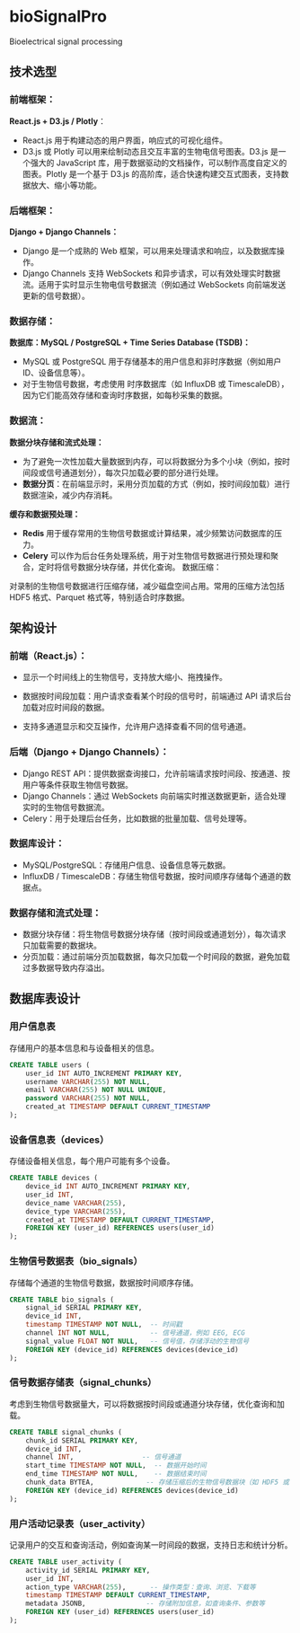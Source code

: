 # bioSignalPro
Bioelectrical signal processing

##  技术选型
### 前端框架：

**React.js + D3.js / Plotly**：
  
* React.js 用于构建动态的用户界面，响应式的可视化组件。
* D3.js 或 Plotly 可以用来绘制动态且交互丰富的生物电信号图表。D3.js 是一个强大的 JavaScript 库，用于数据驱动的文档操作，可以制作高度自定义的图表。Plotly 是一个基于 D3.js 的高阶库，适合快速构建交互式图表，支持数据放大、缩小等功能。

### 后端框架：

**Django + Django Channels：**

* Django 是一个成熟的 Web 框架，可以用来处理请求和响应，以及数据库操作。
* Django Channels 支持 WebSockets 和异步请求，可以有效处理实时数据流。适用于实时显示生物电信号数据流（例如通过 WebSockets 向前端发送更新的信号数据）。

### 数据存储：

**数据库：MySQL / PostgreSQL + Time Series Database (TSDB)：**

* MySQL 或 PostgreSQL 用于存储基本的用户信息和非时序数据（例如用户 ID、设备信息等）。
* 对于生物信号数据，考虑使用 时序数据库（如 InfluxDB 或 TimescaleDB），因为它们能高效存储和查询时序数据，如每秒采集的数据。
### 数据流：

**数据分块存储和流式处理：**
* 为了避免一次性加载大量数据到内存，可以将数据分为多个小块（例如，按时间段或信号通道划分），每次只加载必要的部分进行处理。
* **数据分页**：在前端显示时，采用分页加载的方式（例如，按时间段加载）进行数据渲染，减少内存消耗。

**缓存和数据预处理：**

* **Redis** 用于缓存常用的生物信号数据或计算结果，减少频繁访问数据库的压力。
* **Celery** 可以作为后台任务处理系统，用于对生物信号数据进行预处理和聚合，定时将信号数据分块存储，并优化查询。
数据压缩：

对录制的生物信号数据进行压缩存储，减少磁盘空间占用。常用的压缩方法包括 HDF5 格式、Parquet 格式等，特别适合时序数据。

## 架构设计
### 前端（React.js）：

* 显示一个时间线上的生物信号，支持放大缩小、拖拽操作。

* 数据按时间段加载：用户请求查看某个时段的信号时，前端通过 API 请求后台加载对应时间段的数据。

* 支持多通道显示和交互操作，允许用户选择查看不同的信号通道。
### 后端（Django + Django Channels）：

* Django REST API：提供数据查询接口，允许前端请求按时间段、按通道、按用户等条件获取生物信号数据。
* Django Channels：通过 WebSockets 向前端实时推送数据更新，适合处理实时的生物信号数据流。
* Celery：用于处理后台任务，比如数据的批量加载、信号处理等。
### 数据库设计：

* MySQL/PostgreSQL：存储用户信息、设备信息等元数据。
* InfluxDB / TimescaleDB：存储生物信号数据，按时间顺序存储每个通道的数据点。
### 数据存储和流式处理：

* 数据分块存储：将生物信号数据分块存储（按时间段或通道划分），每次请求只加载需要的数据块。
* 分页加载：通过前端分页加载数据，每次只加载一个时间段的数据，避免加载过多数据导致内存溢出。

##  数据库表设计
### 用户信息表
存储用户的基本信息和与设备相关的信息。
```sql
CREATE TABLE users (
    user_id INT AUTO_INCREMENT PRIMARY KEY,
    username VARCHAR(255) NOT NULL,
    email VARCHAR(255) NOT NULL UNIQUE,
    password VARCHAR(255) NOT NULL,
    created_at TIMESTAMP DEFAULT CURRENT_TIMESTAMP
);
```
### 设备信息表（devices）
存储设备相关信息，每个用户可能有多个设备。
```sql
CREATE TABLE devices (
    device_id INT AUTO_INCREMENT PRIMARY KEY,
    user_id INT,
    device_name VARCHAR(255),
    device_type VARCHAR(255),
    created_at TIMESTAMP DEFAULT CURRENT_TIMESTAMP,
    FOREIGN KEY (user_id) REFERENCES users(user_id)
);
```
### 生物信号数据表（bio_signals）
存储每个通道的生物信号数据，数据按时间顺序存储。
```sql
CREATE TABLE bio_signals (
    signal_id SERIAL PRIMARY KEY,
    device_id INT,
    timestamp TIMESTAMP NOT NULL,  -- 时间戳
    channel INT NOT NULL,          -- 信号通道，例如 EEG, ECG
    signal_value FLOAT NOT NULL,   -- 信号值，存储浮动的生物信号
    FOREIGN KEY (device_id) REFERENCES devices(device_id)
);
```
### 信号数据存储表（signal_chunks）
考虑到生物信号数据量大，可以将数据按时间段或通道分块存储，优化查询和加载。
```sql
CREATE TABLE signal_chunks (
    chunk_id SERIAL PRIMARY KEY,
    device_id INT,
    channel INT,                 -- 信号通道
    start_time TIMESTAMP NOT NULL,  -- 数据开始时间
    end_time TIMESTAMP NOT NULL,    -- 数据结束时间
    chunk_data BYTEA,             -- 存储压缩后的生物信号数据块（如 HDF5 或 Parquet 格式）
    FOREIGN KEY (device_id) REFERENCES devices(device_id)
);
```

### 用户活动记录表（user_activity）
记录用户的交互和查询活动，例如查询某一时间段的数据，支持日志和统计分析。
```sql
CREATE TABLE user_activity (
    activity_id SERIAL PRIMARY KEY,
    user_id INT,
    action_type VARCHAR(255),      -- 操作类型：查询、浏览、下载等
    timestamp TIMESTAMP DEFAULT CURRENT_TIMESTAMP,
    metadata JSONB,               -- 存储附加信息，如查询条件、参数等
    FOREIGN KEY (user_id) REFERENCES users(user_id)
);
```